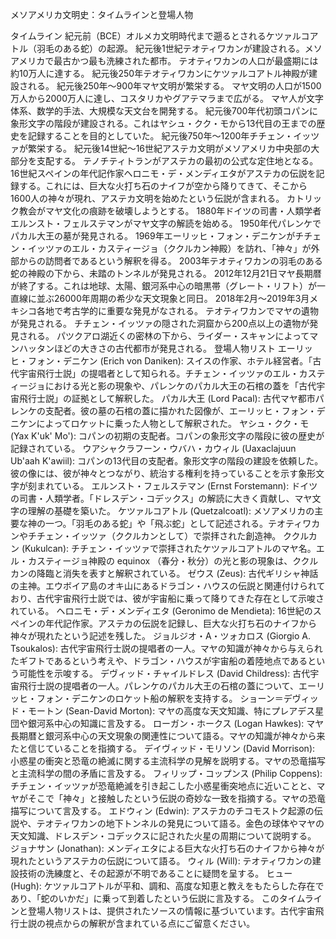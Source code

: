 メソアメリカ文明史：タイムラインと登場人物
<!-- https://www.youtube.com/watch?v=NKsQfckKuwY -->

タイムライン
紀元前（BCE）オルメカ文明時代まで遡るとされるケツァルコアトル（羽毛のある蛇）の起源。
紀元後1世紀テオティワカンが建設される。メソアメリカで最古かつ最も洗練された都市。
テオティワカンの人口が最盛期には約10万人に達する。
紀元後250年テオティワカンにケツァルコアトル神殿が建設される。
紀元後250年〜900年マヤ文明が繁栄する。
マヤ文明の人口が1500万人から2000万人に達し、コスタリカやグアテマラまで広がる。
マヤ人が文字体系、数学的手法、大規模な天文台を開発する。
紀元後700年代初頭コパンに象形文字の階段が建設される。これはヤシュ・クク・モから13代目の王までの歴史を記録することを目的としていた。
紀元後750年〜1200年チチェン・イッツァが繁栄する。
紀元後14世紀〜16世紀アステカ文明がメソアメリカ中央部の大部分を支配する。
テノチティトランがアステカの最初の公式な定住地となる。
16世紀スペインの年代記作家ヘロニモ・デ・メンディエタがアステカの伝説を記録する。これには、巨大な火打ち石のナイフが空から降りてきて、そこから1600人の神々が現れ、アステカ文明を始めたという伝説が含まれる。
カトリック教会がマヤ文化の痕跡を破壊しようとする。
1880年ドイツの司書・人類学者エルンスト・フェルステマンがマヤ文字の解読を始める。
1950年代パレンケでパカル大王の墓が発見される。
1969年エーリッヒ・フォン・デニケンがチチェン・イッツァのエル・カスティージョ（ククルカン神殿）を訪れ、「神々」が外部からの訪問者であるという解釈を得る。
2003年テオティワカンの羽毛のある蛇の神殿の下から、未踏のトンネルが発見される。
2012年12月21日マヤ長期暦が終了する。これは地球、太陽、銀河系中心の暗黒帯（グレート・リフト）が一直線に並ぶ26000年周期の希少な天文現象と同日。
2018年2月〜2019年3月メキシコ各地で考古学的に重要な発見がなされる。
テオティワカンでマヤの遺物が発見される。
チチェン・イッツァの隠された洞窟から200点以上の遺物が発見される。
パツクアロ湖近くの密林の下から、ライダー・スキャンによってマンハッタンほどの大きさの古代都市が発見される。
登場人物リスト
エーリッヒ・フォン・デニケン (Erich von Daniken): スイスの作家、ホテル経営者。「古代宇宙飛行士説」の提唱者として知られる。チチェン・イッツァのエル・カスティージョにおける光と影の現象や、パレンケのパカル大王の石棺の蓋を「古代宇宙飛行士説」の証拠として解釈した。
パカル大王 (Lord Pacal): 古代マヤ都市パレンケの支配者。彼の墓の石棺の蓋に描かれた図像が、エーリッヒ・フォン・デニケンによってロケットに乗った人物として解釈された。
ヤシュ・クク・モ (Yax K'uk' Mo'): コパンの初期の支配者。コパンの象形文字の階段に彼の歴史が記録されている。
ウアシャクラフーン・ウバハ・カウィル (Uaxaclajuun Ub'aah K'awiil): コパンの13代目の支配者。象形文字の階段の建設を依頼した。彼の像には、彼が神々とつながり、統治する権利を持っていることを示す象形文字が刻まれている。
エルンスト・フェルステマン (Ernst Forstemann): ドイツの司書・人類学者。「ドレスデン・コデックス」の解読に大きく貢献し、マヤ文字の理解の基礎を築いた。
ケツァルコアトル (Quetzalcoatl): メソアメリカの主要な神の一つ。「羽毛のある蛇」や「飛ぶ蛇」として記述される。テオティワカンやチチェン・イッツァ（ククルカンとして）で崇拝された創造神。
ククルカン (Kukulcan): チチェン・イッツァで崇拝されたケツァルコアトルのマヤ名。エル・カスティージョ神殿の equinox （春分・秋分）の光と影の現象は、ククルカンの降臨と消失を表すと解釈されている。
ゼウス (Zeus): 古代ギリシャ神話の主神。エウボイア島のオキ山にあるドラゴン・ハウスの伝説と関連付けられており、古代宇宙飛行士説では、彼が宇宙船に乗って降りてきた存在として示唆されている。
ヘロニモ・デ・メンディエタ (Geronimo de Mendieta): 16世紀のスペインの年代記作家。アステカの伝説を記録し、巨大な火打ち石のナイフから神々が現れたという記述を残した。
ジョルジオ・A・ツォカロス (Giorgio A. Tsoukalos): 古代宇宙飛行士説の提唱者の一人。マヤの知識が神々から与えられたギフトであるという考えや、ドラゴン・ハウスが宇宙船の着陸地点であるという可能性を示唆する。
デヴィッド・チャイルドレス (David Childress): 古代宇宙飛行士説の提唱者の一人。パレンケのパカル大王の石棺の蓋について、エーリッヒ・フォン・デニケンのロケット船の解釈を支持する。
ショーン＝デヴィッド・モートン (Sean-David Morton): マヤの高度な天文知識、特にプレアデス星団や銀河系中心の知識に言及する。
ローガン・ホークス (Logan Hawkes): マヤ長期暦と銀河系中心の天文現象の関連性について語る。マヤの知識が神々から来たと信じていることを指摘する。
デイヴィッド・モリソン (David Morrison): 小惑星の衝突と恐竜の絶滅に関する主流科学の見解を説明する。マヤの恐竜描写と主流科学の間の矛盾に言及する。
フィリップ・コップンス (Philip Coppens): チチェン・イッツァが恐竜絶滅を引き起こした小惑星衝突地点に近いことと、マヤがそこで「神々」と接触したという伝説の奇妙な一致を指摘する。マヤの恐竜描写について言及する。
エドウィン (Edwin): アステカのチコモストク起源の伝説や、テオティワカンの地下トンネルの発見について語る。金色の球体やマヤの天文知識、ドレスデン・コデックスに記された火星の周期について説明する。
ジョナサン (Jonathan): メンディエタによる巨大な火打ち石のナイフから神々が現れたというアステカの伝説について語る。
ウィル (Will): テオティワカンの建設技術の洗練度と、その起源が不明であることに疑問を呈する。
ヒュー (Hugh): ケツァルコアトルが平和、調和、高度な知恵と教えをもたらした存在であり、「蛇のいかだ」に乗って到着したという伝説に言及する。
このタイムラインと登場人物リストは、提供されたソースの情報に基づいています。古代宇宙飛行士説の視点からの解釈が含まれている点にご留意ください。